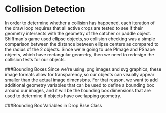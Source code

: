 # Collision Detection

In order to determine whether a collision has happened, each iteration of the draw loop requires that all active drops are tested to see if their geometry intersects with the geometry of the catcher or paddle object.  Shiffman's game used ellipse objects, so collision checking was a simple comparison between the distance between ellipse centers as compared to the radius of the 2 objects.  Since we're going to use PImage and PShape objects, which have rectangular geometry, then we need to redesign the collision tests for our objects.  

###Bounding Boxes
Since we're using .png images and svg graphics, these image formats allow for transparency, so our objects can visually appear smaller than the actual image dimensions.  For that reason, we want to add additional geometry variables that can be used to define a bounding box around our images, and it will be the bounding box dimensions that are used to determine if objects have overlapping geometry.

###Bounding Box Variables in Drop Base Class

